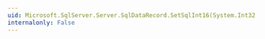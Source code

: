 ```yaml
---
uid: Microsoft.SqlServer.Server.SqlDataRecord.SetSqlInt16(System.Int32,System.Data.SqlTypes.SqlInt16)
internalonly: False
---
```

